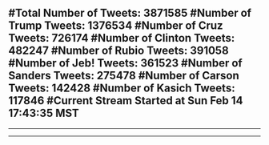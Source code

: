 #Total Number of Tweets: 3871585 
#Number of Trump Tweets: 1376534
#Number of Cruz Tweets: 726174
#Number of Clinton Tweets: 482247
#Number of Rubio Tweets: 391058
#Number of Jeb! Tweets: 361523
#Number of Sanders Tweets: 275478
#Number of Carson Tweets: 142428
#Number of Kasich Tweets: 117846
#Current Stream Started at Sun Feb 14 17:43:35 MST
---
---
---
